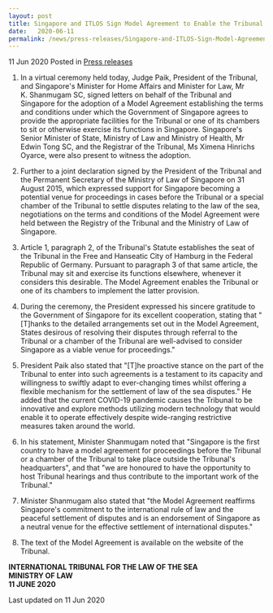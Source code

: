 ```yaml
---
layout: post
title: Singapore and ITLOS Sign Model Agreement to Enable the Tribunal to Sit in Singapore
date:   2020-06-11
permalink: /news/press-releases/Singapore-and-ITLOS-Sign-Model-Agreement-to-Enable-the-Tribunal-to-Sit-in-Singapore
---
```


11 Jun 2020 Posted in [Press releases](/news/press-releases)

1. In a virtual ceremony held today, Judge Paik, President of the Tribunal, and Singapore's Minister for Home Affairs and Minister for Law, Mr K. Shanmugam SC, signed letters on behalf of the Tribunal and Singapore for the adoption of a Model Agreement establishing the terms and conditions under which the Government of Singapore agrees to provide the appropriate facilities for the Tribunal or one of its chambers to sit or otherwise exercise its functions in Singapore. Singapore's Senior Minister of State, Ministry of Law and Ministry of Health, Mr Edwin Tong SC, and the Registrar of the Tribunal, Ms Ximena Hinrichs Oyarce, were also present to witness the adoption.

2. Further to a joint declaration signed by the President of the Tribunal and the Permanent Secretary of the Ministry of Law of Singapore on 31 August 2015, which expressed support for Singapore becoming a potential venue for proceedings in cases before the Tribunal or a special chamber of the Tribunal to settle disputes relating to the law of the sea, negotiations on the terms and conditions of the Model Agreement were held between the Registry of the Tribunal and the Ministry of Law of Singapore.

3. Article 1, paragraph 2, of the Tribunal's Statute establishes the seat of the Tribunal in the Free and Hanseatic City of Hamburg in the Federal Republic of Germany. Pursuant to paragraph 3 of that same article, the Tribunal may sit and exercise its functions elsewhere, whenever it considers this desirable. The Model Agreement enables the Tribunal or one of its chambers to implement the latter provision.

4. During the ceremony, the President expressed his sincere gratitude to the Government of Singapore for its excellent cooperation, stating that "[T]hanks to the detailed arrangements set out in the Model Agreement, States desirous of resolving their disputes through referral to the Tribunal or a chamber of the Tribunal are well-advised to consider Singapore as a viable venue for proceedings."

5. President Paik also stated that "[T]he proactive stance on the part of the Tribunal to enter into such agreements is a testament to its capacity and willingness to swiftly adapt to ever-changing times whilst offering a flexible mechanism for the settlement of law of the sea disputes." He added that the current COVID-19 pandemic causes the Tribunal to be innovative and explore methods utilizing modern technology that would enable it to operate effectively despite wide-ranging restrictive measures taken around the world.

6. In his statement, Minister Shanmugam noted that "Singapore is the first country to have a model agreement for proceedings before the Tribunal or a chamber of the Tribunal to take place outside the Tribunal's headquarters", and that "we are honoured to have the opportunity to host Tribunal hearings and thus contribute to the important work of the Tribunal."

7. Minister Shanmugam also stated that "the Model Agreement reaffirms Singapore's commitment to the international rule of law and the peaceful settlement of disputes and is an endorsement of Singapore as a neutral venue for the effective settlement of international disputes."

8. The text of the Model Agreement is available on the website of the Tribunal.


**INTERNATIONAL TRIBUNAL FOR THE LAW OF THE SEA**
<br>**MINISTRY OF LAW**
<br>**11 JUNE 2020**


<p class="right-side-updated">Last updated on 11 Jun 2020</p>
